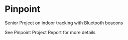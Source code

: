 # Pinpoint
Senior Project on indoor tracking with Bluetooth beacons

See Pinpoint Project Report for more details
